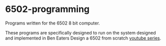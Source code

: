 # 6502-programming

Programs written for the 6502 8 bit computer.

These programs are specifically designed to run on the system designed and implemented in Ben Eaters Design a 6502 from scratch [youtube series](https://www.youtube.com/playlist?list=PLowKtXNTBypFbtuVMUVXNR0z1mu7dp7eH).

